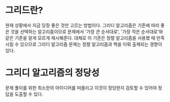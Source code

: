 # 그리드란?
현재 상황에서 지금 당장 좋은 것만 고르는 방법이다. 그리디 알고리즘은 기준에 따라 좋은 것을 선택하는 알고리즘이므로 문제에서 '가장 큰 순서대로', '가장 작은 순서대로'와 같은 기준을 알게 모르게 제시해준다. 대체로 이 기준은 정렬 알고리즘을 사용했 때 만족시킬 수 있으므로 그리디 알고리즘 문제는 정렬 알고리즘과 짝을 이뤄 출제되는 경향이 있다.
# 그리디 알고리즘의 정당성
문제 풀이를 위한 최소한의 아이디어를 떠올리고 이것이 정당한지 검토할 수 있어야 정답을 도출할 수 있다.